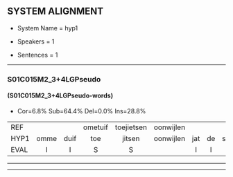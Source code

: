 
## SYSTEM ALIGNMENT

- System Name = hyp1

- Speakers = 1

- Sentences = 1

---

### S01C015M2_3+4LGPseudo

#### (S01C015M2_3+4LGPseudo-words)

- Cor=6.8%	Sub=64.4%	Del=0.0%	Ins=28.8%

|  |  |  |  |  |  |  |  |  |  |  |  |  |  |  |  |  |  |  |  |  |  |  |  |  |  |  |  |  |  |  |  |  |  |  |  |  |  |  |  |  |  |  |  |  |  |  |  |  |  |  |  |  |  |  |  |  |  |  |  |  |  |  |  |  |  |  |  |  |  |  |  |  |  |
|:--- |:---:|:---:|:---:|:---:|:---:|:---:|:---:|:---:|:---:|:---:|:---:|:---:|:---:|:---:|:---:|:---:|:---:|:---:|:---:|:---:|:---:|:---:|:---:|:---:|:---:|:---:|:---:|:---:|:---:|:---:|:---:|:---:|:---:|:---:|:---:|:---:|:---:|:---:|:---:|:---:|:---:|:---:|:---:|:---:|:---:|:---:|:---:|:---:|:---:|:---:|:---:|:---:|:---:|:---:|:---:|:---:|:---:|:---:|:---:|:---:|:---:|:---:|:---:|:---:|:---:|:---:|:---:|:---:|:---:|:---:|:---:|:---:|:---:|
| REF |  |  | ometuif | toejietsen | oonwijlen |  |  |  |  |  |  |  | jattesiet | nurudien | stoenydaas | deuveltek | juitonie | gevijdel | sidowaan | * | spekkeraai | wachteniek | * | verpierik | nappegreeuw | mantaroen |  |  |  | schielendaspen | crobeklunker | kabbestepen | * | verwarig |  |  |  |  |  |  |  |  | *x | * | ooiebiekje | fandelig | jalekrewen | * | smoralij | zeekvlachine | kanaroe | * | * | toineetlijgen | meitsegrok | kantelogsten | ondermind | * | * | choporatie | zennebral | * | ijraspangen | blottenduuf | girdofhaalder | tobbermoeit | poentalschouden | * | havedil | verbrakkertje |  | gerauwejaak | hapeneren |
| HYP1 | omme | duif | toe | jitsen | oonwijlen | jat | de | siet | ne | reu | dien | stuni | das | duiveltek | jutoni | geveidel | ci | douan | sbeckara | speckera | wachten | ik | verpiri | verpirik | napelgrel | mantaroen | schelend | daspen | krobek | klunker | kabest | de | tepen | verwarig | verwarrg | ooie | biekkje | van | dellicg | jal | let | cret | crewn | smorale | zequflaine | canaro | dan | ton | meeklijgen | mejtzic | rok | kan | de | loogsten | ondermit | mind | cho | shoporati | zennebraw | arast | pangen | plottenduuf | girdof | haalder | dobbermoeid | poend | alschouden | ha | havetil | verbrakkertje | gerauwe | jaak | hapeneren |
| EVAL | I | I | S | S |  | I | I | I | I | I | I | I | S | S | S | S | S | S | S | S | S | S | S | S | S |  | I | I | I | S | S | S | S |  | I | I | I | I | I | I | I | I | S | S | S | S | S | S | S | S | S | S | S | S | S | S | S | S | S | S | S | S | S | S | S | S | S | S | S |  | I | S |  |
---

---
